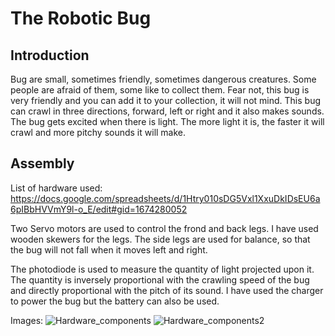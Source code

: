 # The Robotic Bug
## Introduction
Bug are small, sometimes friendly, sometimes dangerous creatures. Some people are afraid of them, some like to collect them. Fear not, this bug is very friendly and you can add it to your collection, it will not mind.
This bug can crawl in three directions, forward, left or right and it also makes sounds. The bug gets excited when there is light. The more light it is, the faster it will crawl and more pitchy sounds it will make.

## Assembly
List of hardware used: https://docs.google.com/spreadsheets/d/1Htry010sDG5Vxl1XxuDkIDsEU6a6pIBbHVVmY9l-o_E/edit#gid=1674280052

Two Servo motors are used to control the frond and back legs. I have used wooden skewers for the legs. The side legs are used for balance, so that the bug will not fall when it moves left and right.

The photodiode is used to measure the quantity of light projected upon it. The quantity is inversely proportional with the crawling speed of the bug and directly proportional with the pitch of its sound.
I have used the charger to power the bug but the battery can also be used.

Images:
![Hardware_components](https://ibb.co/b3KpJ9T.jpg)
![Hardware_components2](https://ibb.co/Vj8djtp.jpg)
